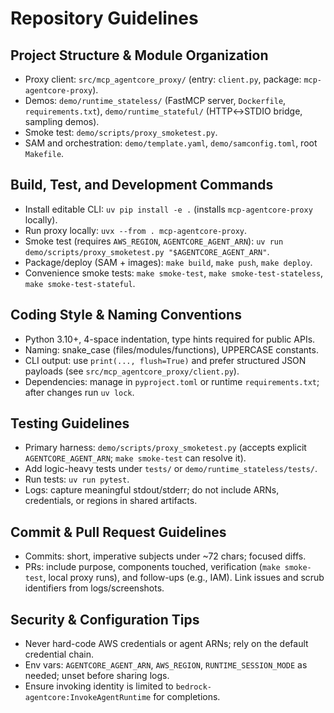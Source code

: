 # Repository Guidelines

## Project Structure & Module Organization
- Proxy client: `src/mcp_agentcore_proxy/` (entry: `client.py`, package: `mcp-agentcore-proxy`).
- Demos: `demo/runtime_stateless/` (FastMCP server, `Dockerfile`, `requirements.txt`), `demo/runtime_stateful/` (HTTP↔STDIO bridge, sampling demos).
- Smoke test: `demo/scripts/proxy_smoketest.py`.
- SAM and orchestration: `demo/template.yaml`, `demo/samconfig.toml`, root `Makefile`.

## Build, Test, and Development Commands
- Install editable CLI: `uv pip install -e .` (installs `mcp-agentcore-proxy` locally).
- Run proxy locally: `uvx --from . mcp-agentcore-proxy`.
- Smoke test (requires `AWS_REGION`, `AGENTCORE_AGENT_ARN`):
  `uv run demo/scripts/proxy_smoketest.py "$AGENTCORE_AGENT_ARN"`.
- Package/deploy (SAM + images): `make build`, `make push`, `make deploy`.
- Convenience smoke tests: `make smoke-test`, `make smoke-test-stateless`, `make smoke-test-stateful`.

## Coding Style & Naming Conventions
- Python 3.10+, 4-space indentation, type hints required for public APIs.
- Naming: snake_case (files/modules/functions), UPPERCASE constants.
- CLI output: use `print(..., flush=True)` and prefer structured JSON payloads (see `src/mcp_agentcore_proxy/client.py`).
- Dependencies: manage in `pyproject.toml` or runtime `requirements.txt`; after changes run `uv lock`.

## Testing Guidelines
- Primary harness: `demo/scripts/proxy_smoketest.py` (accepts explicit `AGENTCORE_AGENT_ARN`; `make smoke-test` can resolve it).
- Add logic-heavy tests under `tests/` or `demo/runtime_stateless/tests/`.
- Run tests: `uv run pytest`.
- Logs: capture meaningful stdout/stderr; do not include ARNs, credentials, or regions in shared artifacts.

## Commit & Pull Request Guidelines
- Commits: short, imperative subjects under ~72 chars; focused diffs.
- PRs: include purpose, components touched, verification (`make smoke-test`, local proxy runs), and follow-ups (e.g., IAM). Link issues and scrub identifiers from logs/screenshots.

## Security & Configuration Tips
- Never hard-code AWS credentials or agent ARNs; rely on the default credential chain.
- Env vars: `AGENTCORE_AGENT_ARN`, `AWS_REGION`, `RUNTIME_SESSION_MODE` as needed; unset before sharing logs.
- Ensure invoking identity is limited to `bedrock-agentcore:InvokeAgentRuntime` for completions.

